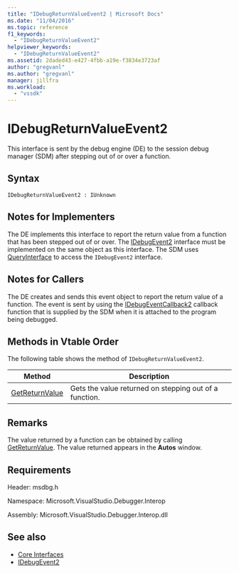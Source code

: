 ```yaml
---
title: "IDebugReturnValueEvent2 | Microsoft Docs"
ms.date: "11/04/2016"
ms.topic: reference
f1_keywords:
  - "IDebugReturnValueEvent2"
helpviewer_keywords:
  - "IDebugReturnValueEvent2"
ms.assetid: 2daded43-e427-4fbb-a19e-f3834e3723af
author: "gregvanl"
ms.author: "gregvanl"
manager: jillfra
ms.workload:
  - "vssdk"
---
```

# IDebugReturnValueEvent2
This interface is sent by the debug engine (DE) to the session debug manager (SDM) after stepping out of or over a function.

## Syntax

```
IDebugReturnValueEvent2 : IUnknown
```

## Notes for Implementers
 The DE implements this interface to report the return value from a function that has been stepped out of or over. The [IDebugEvent2](../../../extensibility/debugger/reference/idebugevent2.md) interface must be implemented on the same object as this interface. The SDM uses [QueryInterface](/cpp/atl/queryinterface) to access the `IDebugEvent2` interface.

## Notes for Callers
 The DE creates and sends this event object to report the return value of a function. The event is sent by using the [IDebugEventCallback2](../../../extensibility/debugger/reference/idebugeventcallback2.md) callback function that is supplied by the SDM when it is attached to the program being debugged.

## Methods in Vtable Order
 The following table shows the method of `IDebugReturnValueEvent2`.

|Method|Description|
|------------|-----------------|
|[GetReturnValue](../../../extensibility/debugger/reference/idebugreturnvalueevent2-getreturnvalue.md)|Gets the value returned on stepping out of a function.|

## Remarks
 The value returned by a function can be obtained by calling [GetReturnValue](../../../extensibility/debugger/reference/idebugreturnvalueevent2-getreturnvalue.md). The value returned appears in the **Autos** window.

## Requirements
 Header: msdbg.h

 Namespace: Microsoft.VisualStudio.Debugger.Interop

 Assembly: Microsoft.VisualStudio.Debugger.Interop.dll

## See also
- [Core Interfaces](../../../extensibility/debugger/reference/core-interfaces.md)
- [IDebugEvent2](../../../extensibility/debugger/reference/idebugevent2.md)